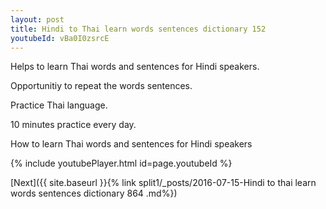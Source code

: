 ```yaml
---
layout: post
title: Hindi to Thai learn words sentences dictionary 152 
youtubeId: vBa0I0zsrcE
---
```

 
 
Helps to learn Thai words and sentences for Hindi speakers.

Opportunitiy to repeat the words sentences. 

Practice Thai language. 
 
10 minutes practice every day. 
 
How to learn Thai words and sentences for Hindi speakers 
 
{% include youtubePlayer.html id=page.youtubeId %}
 
 
[Next]({{ site.baseurl }}{% link  split1/_posts/2016-07-15-Hindi to thai learn words sentences dictionary 864 .md%})
 
